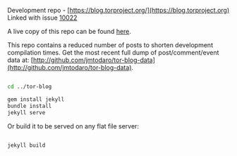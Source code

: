 Development repo - [https://blog.torproject.org/](https://blog.torproject.org)
Linked with issue [10022](https://trac.torproject.org/projects/tor/ticket/10022)

A live copy of this repo can be found [here](http://tor.jmtodaro.com/).

This repo contains a reduced number of posts to shorten development compilation times. Get the most recent full dump of post/comment/event data at: [http://github.com/jmtodaro/tor-blog-data](http://github.com/jmtodaro/tor-blog-data).


```bash

cd ../tor-blog

gem install jekyll
bundle install
jekyll serve

```

Or build it to be served on any flat file server:

```bash

jekyll build

```
